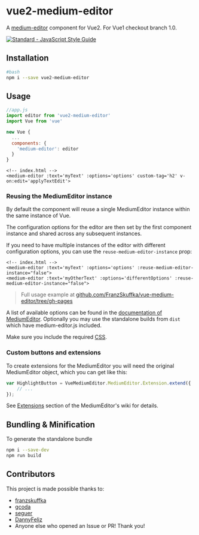 # vue2-medium-editor
A [medium-editor](https://github.com/yabwe/medium-editor) component for Vue2. For Vue1 checkout branch 1.0.

[![Standard - JavaScript Style Guide](https://cdn.rawgit.com/feross/standard/master/badge.svg)](https://github.com/feross/standard)

## Installation

```bash
#bash
npm i --save vue2-medium-editor
```

## Usage
```javascript
//app.js
import editor from 'vue2-medium-editor'
import Vue from 'vue'

new Vue {
  ...
  components: {
    'medium-editor': editor
  }
}
```
```vue
<!-- index.html -->
<medium-editor :text='myText' :options='options' custom-tag='h2' v-on:edit='applyTextEdit'>
```

### Reusing the MediumEditor instance

By default the component will reuse a single MediumEditor instance within the same instance of Vue.

The configuration options for the editor are then set by the first component instance and shared across any subsequent instances.

If you need to have multiple instances of the editor with different configuration options, you can use the `reuse-medium-editor-instance` prop:

```vue
<!-- index.html -->
<medium-editor :text='myText' :options='options' :reuse-medium-editor-instance="false">
<medium-editor :text='myOtherText' :options='differentOptions' :reuse-medium-editor-instance="false">
```

> Full usage example at [github.com/FranzSkuffka/vue-medium-editor/tree/gh-pages](https://github.com/FranzSkuffka/vue-medium-editor/tree/gh-pages)

A list of available options can be found in the [documentation of MediumEditor](https://github.com/yabwe/medium-editor#core-options).
Optionally you may use the standalone builds from `dist` which have medium-editor.js included.

Make sure you include the required [CSS](https://github.com/yabwe/medium-editor/tree/master/dist/css).

### Custom buttons and extensions
To create extensions for the MediumEditor you will need the original MediumEditor object, which
you can get like this:

```javascript
var HighlightButton = VueMediumEditor.MediumEditor.Extension.extend({
    // ...
});
```

See [Extensions](https://github.com/yabwe/medium-editor/tree/master/src/js/extensions)
section of the MediumEditor's wiki for details.

## Bundling & Minification

To generate the standalone bundle
```bash
npm i --save-dev
npm run build
```

## Contributors
This project is made possible thanks to:
- [franzskuffka](https://github.com/FranzSkuffka)
- [gcoda](https://github.com/gcoda)
- [seguer](https://github.com/seguer)
- [DannyFeliz](https://github.com/DannyFeliz)
- Anyone else who opened an Issue or PR!
Thank you!
